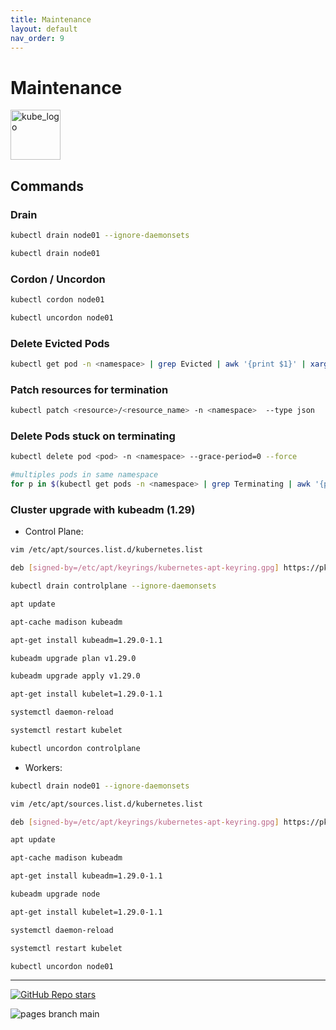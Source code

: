 ```yaml
---
title: Maintenance
layout: default
nav_order: 9
---
```


# Maintenance

<p align="left"><img src="https://www.vectorlogo.zone/logos/kubernetes/kubernetes-icon.svg" width="80" alt="kube_logo"></p>

## Commands

### Drain

```sh
kubectl drain node01 --ignore-daemonsets
```
```sh
kubectl drain node01
```

### Cordon / Uncordon

```sh
kubectl cordon node01
```
```sh
kubectl uncordon node01
```

### Delete Evicted Pods

```sh
kubectl get pod -n <namespace> | grep Evicted | awk '{print $1}' | xargs kubectl delete pod -n <namespace>
```

### Patch resources for termination

 ```sh
 kubectl patch <resource>/<resource_name> -n <namespace>  --type json     --patch='[ { "op": "remove", "path": "/metadata/finalizers" } ]'
 ```

### Delete Pods stuck on terminating

```sh
kubectl delete pod <pod> -n <namespace> --grace-period=0 --force

#multiples pods in same namespace
for p in $(kubectl get pods -n <namespace> | grep Terminating | awk '{print $1}'); do kubectl delete pod $p --grace-period=0 --force;done
```

### Cluster upgrade with kubeadm (1.29)

- Control Plane:

```sh
vim /etc/apt/sources.list.d/kubernetes.list
```
```sh
deb [signed-by=/etc/apt/keyrings/kubernetes-apt-keyring.gpg] https://pkgs.k8s.io/core:/stable:/v1.29/deb/ /
```
```sh
kubectl drain controlplane --ignore-daemonsets
```
```sh
apt update
```
```sh
apt-cache madison kubeadm
```
```sh
apt-get install kubeadm=1.29.0-1.1
```
```sh
kubeadm upgrade plan v1.29.0
```
```sh
kubeadm upgrade apply v1.29.0
```
```sh
apt-get install kubelet=1.29.0-1.1
```
```sh
systemctl daemon-reload
```
```sh
systemctl restart kubelet
```
```sh
kubectl uncordon controlplane
```

- Workers:

```sh
kubectl drain node01 --ignore-daemonsets
```
```sh
vim /etc/apt/sources.list.d/kubernetes.list
```
```sh
deb [signed-by=/etc/apt/keyrings/kubernetes-apt-keyring.gpg] https://pkgs.k8s.io/core:/stable:/v1.29/deb/ /
```
```sh
apt update
```
```sh
apt-cache madison kubeadm
```
```sh
apt-get install kubeadm=1.29.0-1.1
```
```sh
kubeadm upgrade node
```
```sh
apt-get install kubelet=1.29.0-1.1
```
```sh
systemctl daemon-reload
```
```sh
systemctl restart kubelet
```
```sh
kubectl uncordon node01
```

---

<p align="left"><a href="https://github.com/paulofponciano/k8s-daily-commands-and-troubleshoot"><img alt="GitHub Repo stars" src="https://img.shields.io/github/stars/paulofponciano/k8s-daily-commands-and-troubleshoot?label=k8s-daily-commands-and-troubleshoot&style=social"></a></p>

![pages branch main](https://github.com/paulofponciano/k8s-daily-commands-and-troubleshoot/actions/workflows/ci-gh-pages.yaml/badge.svg?branch=main)